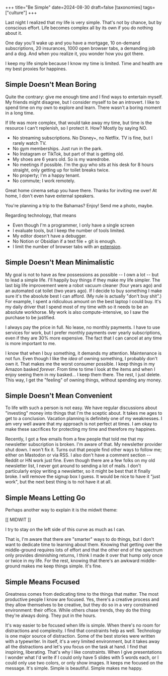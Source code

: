 +++
title="Be Simple"
date=2024-08-30
draft=false
[taxonomies]
tags=["culture"]
+++

Last night I realized that my life is very simple.
That's not by chance, but by conscious effort.
Life becomes complex all by its own if you do nothing about it.

One day you'll wake up and you have a mortgage, 10 on-demand subscriptions, 20 insurances, 1000 open browser tabs, a demanding job and a dog.
And when you realize it, you wonder how you got there.

I keep my life simple because I know my time is limited.
Time and health are my best proxies for happines.

## Simple Doesn't Mean Boring 

Quite the contrary: give me enough time and I find ways to entertain myself.
My friends might disagree, but I consider myself to be an introvert.
I like to spend time on my own to explore and learn.
There wasn't a boring moment in a long time.

If life was more complex, that would take away my time, but time is the resource I can't replenish, so I protect it.
How? Mostly by saying NO.

- No streaming subscriptions. No Disney+, no Netflix. TV is fine, but I rarely watch TV.
- No gym memberships. Just run in the park.
- No Instagram or TikTok, but part of that is getting old.
- My shoes are 6 years old. So is my waredrobe. 
- No meetings if possible. I'm the guy who sits at his desk for 8 hours straight, only getting up for toilet breaks twice.
- No property; I'm a happy tenant.
- No commute; I work remotely.

Great home cinema setup you have there.
Thanks for inviting me over!
At home, I don't even have external speakers.

You're planning a trip to the Bahamas? Enjoy! Send me a photo, maybe.

Regarding technology, that means

- Even though I'm a programmer, I only have a single screen
- I evaluate tools, but I keep the number of tools limited.
- My editor doesn't have a debugger.
- No Notion or Obsidian if a text file + git is enough.
- I limit the number of browser tabs with an [extension](https://github.com/kanru/max-tabs).

## Simple Doesn't Mean Minimalistic

My goal is not to have as few possessions as possible -- I own a lot -- but to lead a simple life.
I'll happily buy things if they make my life simpler.
The last big life improvement were a robot vacuum cleaner (four years ago) and an automated cat toilet (two years ago).
If I decide to buy something I make sure it's the absolute best I can afford.
(My rule is actually "don't buy shit".)
For example, I spent a ridiculous amount on the best laptop I could buy.
It's my daily driver that I spend most of my time with so it needs to be an absolute workhorse.
My work is also compute-intensive, so I saw the purchase to be justified.

I always pay the price in full. No lease, no monthly payments.
I have to use services for work, but I prefer monthly payments over yearly subscriptions, even if they are 30% more expensive.
The fact that I can cancel at any time is more important to me.

I know that when I buy something, it demands my attention.
Maintenance is not fun.
Even though I like the *idea* of owning something, I probably don't own it.
That makes me the worst consumer possible. 
I keep things in my Amazon basked *forever*. From time to time I look at the items and when I enjoy seeing them in my basked... I keep them there.
The rest, I just delete. 
This way, I get the "feeling" of owning things, without spending any money.

## Simple Doesn't Mean Convenient

To life with such a person is not easy.
We have regular discussions about "investing" money into things that I'm the sceptic about.
It takes me ages to get to a conclusion.
Vacation planning is definitely one of my weaknesses.
I am very well aware that my approach is not perfect at times.
I am okay to make these sacrifices for protecting my time and therefore my happines.

Recently, I got a few emails from a few people that told me that my newsletter subscription is broken.
I'm aware of that. My newsletter provider shut down.
I won't fix it.
Turns out that people find other ways to follow me; either on Mastodon or via RSS.
I also don't have a comment section -- Reddit or HN work just fine.
Even though there are a few folks on my old newsletter list, I never got around to sending a lot of mails.
I don't particularly enjoy writing a newsletter, so it might be best that it finally broke.
I will remove the signup box I guess.
It would be nice to have it "just work", but the next best thing is to not have it at all.

## Simple Means Letting Go

Perhaps another way to explain it is the midwit theme:

[[ MIDWIT ]]

I try to stay on the left side of this curve as much as I can.

That is, I'm aware that there are "smarter" ways to do things, but I don't want to dedicate time to learning about them.
Knowing that getting over the middle-ground requires lots of effort and that the other end of the spectrum only provides diminishing returns,
I think I made it over that hump only once or twice in my life.
For the rest, knowing that there's an awkward middle-ground makes me keep things simple.
It's fine.

## Simple Means Focused

Greatness comes from dedicating time to the things that matter.
The most productive people I know are focused.
Yes, there's a creative process and they allow themselves to be creative, but they do so in a very constrained environment: their office.
While others chase trends, they do the thing they're always doing.
They put in the hours.

It's way easier to be focused when life is simple.
When there's no room for distractions and complexity.
I find that constraints help as well.
Technology is one major source of distraction.
Some of the best stories were written with a typewriter.
In itself, it's a very limited environment, but it takes away all the distractions and let's you focus on the task at hand.
I find that inspiring, liberating.
That's why I like constraints.
When I give presentations I wonder what I'd write if I could only have 5 slides with 5 words each, 
or I could only use two colors, or only show images.
It keeps me focused on the message.
It's simple.
Simple is beautiful.
Simple makes me happy.